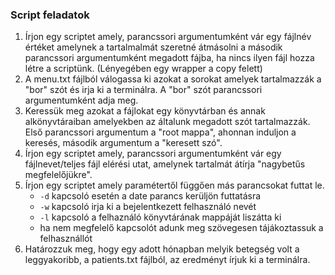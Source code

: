 ### Script feladatok

1. Írjon egy scriptet amely, parancssori argumentumként vár egy fájlnév értéket amelynek a tartalmalmát szeretné átmásolni a második parancssori argumentumként megadott fájba, ha nincs ilyen fájl hozza létre a scriptünk. (Lényegében egy wrapper a copy felett)
2. A menu.txt fájlból válogassa ki azokat a sorokat amelyek tartalmazzák a "bor" szót és irja ki a terminálra. A "bor" szót parancssori argumentumként adja meg.
3. Keressük meg azokat a fájlokat egy könyvtárban és annak alkönyvtáraiban amelyekben az általunk megadott szót tartalmazzák. Első parancssori argumentum a "root mappa", ahonnan induljon a keresés, második argumentum a "keresett szó".
4. Írjon egy scriptet amely, parancssori argumentumként vár egy fájlnevet/teljes fájl elérési utat, amelynek tartalmát átírja "nagybetűs megfelelőjükre".
5. Írjon egy scriptet amely paramétertől függően más parancsokat futtat le.
    - ```-d``` kapcsoló esetén a date parancs kerüljön futtatásra
    - ```-w``` kapcsoló irja ki a bejelentkezett felhasználó nevét
    - ```-l``` kapcsoló a felhaználó könyvtárának mappáját liszátta ki
    - ha nem megfelelő kapcsolót adunk meg szövegesen tájákoztassuk a felhasznállót
6. Határozzuk meg, hogy egy adott hónapban melyik betegség volt a leggyakoribb, a patients.txt fájlból, az eredményt írjuk ki a terminálra.
